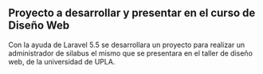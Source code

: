 ## Proyecto a desarrollar y presentar en el curso de Diseño Web

Con la ayuda de Laravel 5.5 se desarrollara un proyecto para realizar un administrador de silabus
el mismo que se presentara en el taller de diseño web, de la universidad de UPLA.